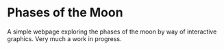 # Phases of the Moon

A simple webpage exploring the phases of the moon by way of interactive graphics. Very much a work in progress.